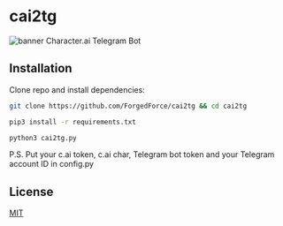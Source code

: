 # cai2tg
![banner](https://github.com/ForgedForce/cai2tg/assets/169951968/60ece1ba-666c-479d-8b2d-3b4123ed8836)
Character.ai Telegram Bot

## Installation

Clone repo and install dependencies:

```bash
git clone https://github.com/ForgedForce/cai2tg && cd cai2tg

pip3 install -r requirements.txt

python3 cai2tg.py 
```
P.S. Put your c.ai token, c.ai char, Telegram bot token and your Telegram account ID in config.py

## License

[MIT](https://choosealicense.com/licenses/mit/)
